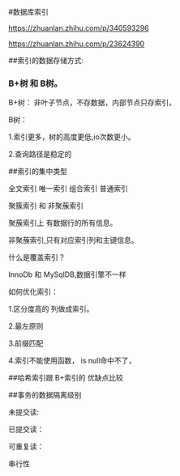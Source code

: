 



#数据库索引

https://zhuanlan.zhihu.com/p/340593296

https://zhuanlan.zhihu.com/p/23624390

##索引的数据存储方式:

### B+树 和 B树。

B+树： 非叶子节点，不存数据，内部节点只存索引。

B树：


1.索引更多，树的高度更低,io次数更小。

2.查询路径是稳定的



##索引的集中类型

全文索引
唯一索引
组合索引
普通索引

聚簇索引 和 非聚蔟索引


聚蔟索引上 有数据行的所有信息。

非聚蔟索引,只有对应索引列和主键信息。

什么是覆盖索引？


InnoDb 和 MySqlDB,数据引擎不一样


如何优化索引：

1.区分度高的 列做成索引。

2.最左原则

3.前缀匹配

4.索引不能使用函数， is null命中不了，  

##哈希索引跟 B+索引的 优缺点比较



##事务的数据隔离级别 

 未提交读:

 已提交读：

 可重复读：

 串行性









